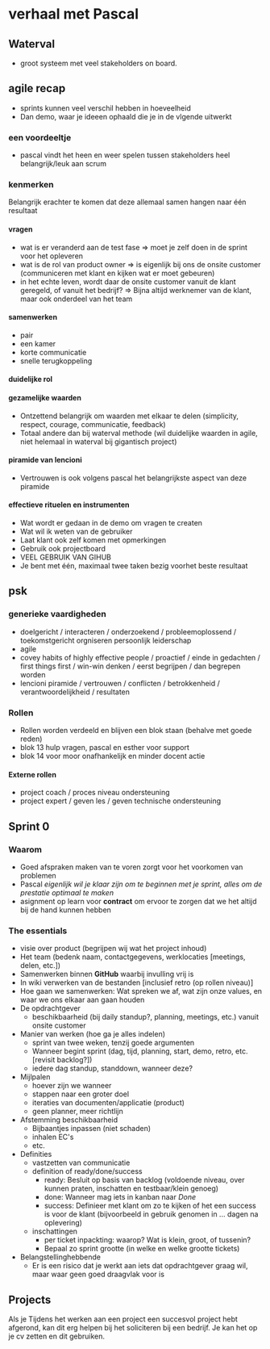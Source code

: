 # verhaal met Pascal

## Waterval

- groot systeem met veel stakeholders on board.

## agile recap

- sprints kunnen veel verschil hebben in hoeveelheid
- Dan demo, waar je ideeen ophaald die je in de vlgende uitwerkt

### een voordeeltje

- pascal vindt het heen en weer spelen tussen stakeholders heel belangrijk/leuk
aan scrum

### kenmerken

Belangrijk erachter te komen dat deze allemaal samen hangen naar één resultaat

#### vragen

- wat is er veranderd aan de test fase => moet je zelf doen in de sprint voor
het opleveren
- wat is de rol van product owner => is eigenlijk bij ons de onsite customer
(communiceren met klant en kijken wat er moet gebeuren)
- in het echte leven, wordt daar de onsite customer vanuit de klant geregeld,
of vanuit het bedrijf? => Bijna altijd werknemer van de klant, maar ook
onderdeel van het team

#### samenwerken

- pair
- een kamer
- korte communicatie
- snelle terugkoppeling

#### duidelijke rol

#### gezamelijke waarden

- Ontzettend belangrijk om waarden met elkaar te delen
(simplicity, respect, courage, communicatie, feedback)
- Totaal andere dan bij waterval methode (wil duidelijke waarden in agile,
niet helemaal in waterval bij gigantisch project)

#### piramide van lencioni

- Vertrouwen is ook volgens pascal het belangrijkste aspect van deze piramide

#### effectieve rituelen en instrumenten

- Wat wordt er gedaan in de demo om vragen te createn
- Wat wil ik weten van de gebruiker
- Laat klant ook zelf komen met opmerkingen
- Gebruik ook projectboard
- VEEL GEBRUIK VAN GIHUB
- Je bent met één, maximaal twee taken bezig voorhet beste resultaat

## psk

### generieke vaardigheden

- doelgericht
    / interacteren
    / onderzoekend
    / probleemoplossend
    / toekomstgericht
orgniseren persoonlijk leiderschap
- agile
- covey habits of highly effective people
    / proactief
    / einde in gedachten
    / first things first
    / win-win denken
    / eerst begrijpen
    / dan begrepen worden
- lencioni piramide
    / vertrouwen
    / conflicten
    / betrokkenheid
    / verantwoordelijkheid
    / resultaten

### Rollen

- Rollen worden verdeeld en blijven een blok staan (behalve met goede reden)
- blok 13 hulp vragen, pascal en esther voor support
- blok 14 voor moor onafhankelijk en minder docent actie

#### Externe rollen

- project coach
    / proces niveau ondersteuning
- project expert
    / geven les
    / geven technische ondersteuning

## Sprint 0

### Waarom

- Goed afspraken maken van te voren zorgt voor het voorkomen van problemen
- Pascal _eigenlijk wil je klaar zijn om te beginnen met je sprint, alles om de prestatie optimaal te maken_
- asignment op learn voor **contract** om ervoor te zorgen dat we het altijd bij de hand kunnen hebben

### The essentials

- visie over product (begrijpen wij wat het project inhoud)
- Het team (bedenk naam, contactgegevens, werklocaties [meetings, delen, etc.])
- Samenwerken binnen **GitHub** waarbij invulling vrij is
- In wiki verwerken van de bestanden [inclusief retro (op rollen niveau)]
- Hoe gaan we samenwerken: Wat spreken we af, wat zijn onze values, en waar we ons elkaar aan gaan houden
- De opdrachtgever
    - beschikbaarheid (bij daily standup?, planning, meetings, etc.) vanuit onsite customer
- Manier van werken (hoe ga je alles indelen)
    - sprint van twee weken, tenzij goede argumenten
    - Wanneer begint sprint (dag, tijd, planning, start, demo, retro, etc. [revisit backlog?])
    - iedere dag standup, standdown, wanneer deze?
- Mijlpalen
    - hoever zijn we wanneer
    - stappen naar een groter doel
    - iteraties van documenten/applicatie (product)
    - geen planner, meer richtlijn
- Afstemming beschikbaarheid
    - Bijbaantjes inpassen (niet schaden)
    - inhalen EC's
    - etc.
- Definities
    - vastzetten van communicatie
    - definition of ready/done/success
        - ready: Besluit op basis van backlog (voldoende niveau, over kunnen praten, inschatten en testbaar/klein genoeg)
        - done: Wanneer mag iets in kanban naar *Done*
        - success: Definieer met klant om zo te kijken of het een success is voor de klant (bijvoorbeeld in gebruik genomen in ... dagen na oplevering)
    - inschattingen
        - per ticket inpackting: waarop? Wat is klein, groot, of tussenin?
        - Bepaal zo sprint grootte (in welke en welke grootte tickets)
- Belangstellinghebbende
    - Er is een risico dat je werkt aan iets dat opdrachtgever graag wil, maar waar geen goed draagvlak voor is 

## Projects
Als je Tijdens het werken aan een project een succesvol project hebt afgerond, kan dit erg helpen bij het soliciteren bij een bedrijf. Je kan het op je cv zetten en dit gebruiken.
